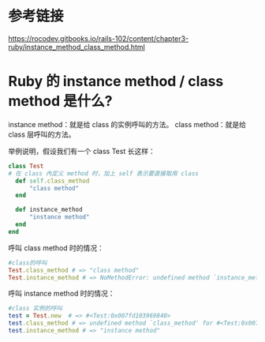 # 参考链接
https://rocodev.gitbooks.io/rails-102/content/chapter3-ruby/instance_method_class_method.html

# Ruby 的 instance method / class method 是什么?

instance method：就是给 class 的实例呼叫的方法。
class method：就是给 class 层呼叫的方法。

举例说明，假设我们有一个 class Test 长这样：

```ruby
class Test
# 在 class 內定义 method 时，加上 self 表示要直接取用 class
  def self.class_method
      "class method"
  end

  def instance_method
      "instance method"
  end
end
```

呼叫 class method 时的情况：

```ruby
#class的呼叫
Test.class_method # => "class method"
Test.instance_method # => NoMethodError: undefined method `instance_method' for Test:Class
```

呼叫 instance method 时的情况：

```ruby
#class 实例的呼叫
test = Test.new  # => #<Test:0x007fd103969840>
test.class_method # => undefined method `class_method' for #<Test:0x007fd103969840>
test.instance_method # => "instance method"
```
